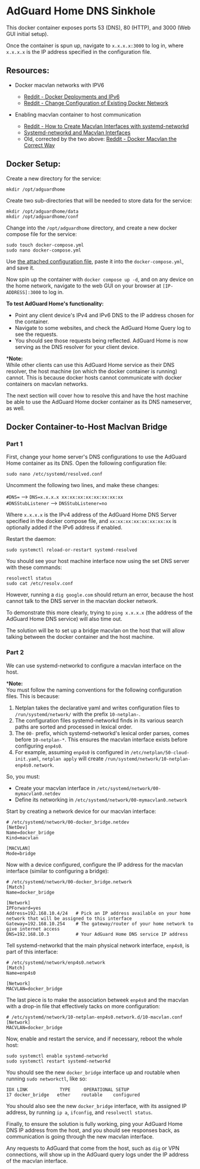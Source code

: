 # AdGuard Home DNS Sinkhole

This docker container exposes ports 53 (DNS), 80 (HTTP), and 3000 (Web GUI initial setup).  
  
Once the container is spun up, navigate to `x.x.x.x:3000` to log in, where `x.x.x.x` is the IP address specified in the configuration file.   

## Resources:
* Docker macvlan networks with IPV6
  * [Reddit - Docker Deployments and IPv6](https://www.reddit.com/r/ipv6/comments/1alpzmb/docker_deployments_and_ipv6_how_do_you_do_it/)
  * [Reddit - Change Configuration of Existing Docker Network](https://stackoverflow.com/questions/64596780/how-to-change-configuration-of-existing-docker-network)
    
* Enabling macvlan container to host communication
  * [Reddit - How to Create Macvlan Interfaces with systemd-networkd](https://www.reddit.com/r/systemd/comments/k17jcf/how_to_create_macvlan_interfaces_with/)
  * [Systemd-networkd and Macvlan Interfaces](https://major.io/p/systemd-networkd-and-macvlan-interfaces/)
  * Old, corrected by the two above: [Reddit - Docker Macvlan the Correct Way](https://www.reddit.com/r/selfhosted/comments/rzbz6h/docker_macvlan_the_correct_way/)

   
## Docker Setup:  

Create a new directory for the service:

  ```
  mkdir /opt/adguardhome
  ```

Create two sub-directories that will be needed to store data for the service:  

  ```
  mkdir /opt/adguardhome/data
  mkdir /opt/adguardhome/conf
  ```  

Change into the `/opt/adguardhome` directory, and create a new docker compose file for the service:

  ```
  sudo touch docker-compose.yml
  sudo nano docker-compose.yml 
  ```

Use [the attached configuration file](docker-compose.yml), paste it into the `docker-compose.yml`, and save it.  

Now spin up the container with `docker compose up -d`, and on any device on the home network, navigate to the web GUI on your browser at `[IP-ADDRESS]:3000` to log in.  

**To test AdGuard Home's functionality:** 
* Point any client device's IPv4 and IPv6 DNS to the IP address chosen for the container.
* Navigate to some websites, and check the AdGuard Home Query log to see the requests.
* You should see those requests being reflected. AdGuard Home is now serving as the DNS resolver for your client device. 

***Note:**  
While other clients can use this AdGuard Home service as their DNS resolver, the host machine (on which the docker container is running) cannot. This is because docker hosts cannot communicate with docker containers on macvlan networks.  
  
The next section will cover how to resolve this and have the host machine be able to use the AdGuard Home docker container as its DNS nameserver, as well.

## Docker Container-to-Host Maclvan Bridge  

### Part 1  

First, change your home server's DNS configurations to use the AdGuard Home container as its DNS. Open the following configuration file:    
  
  ```
  sudo nano /etc/systemd/resolved.conf
  ```

Uncomment the following two lines, and make these changes:  

`#DNS=` --> `DNS=x.x.x.x xx:xx:xx:xx:xx:xx:xx:xx`  
`#DNSStubListener` --> `DNSStubListener=no`  

Where `x.x.x.x` is the IPv4 address of the AdGuard Home DNS Server specified in the docker compose file, and `xx:xx:xx:xx:xx:xx:xx:xx` is optionally added if the IPv6 address if enabled.  

Restart the daemon:  

  ```
  sudo systemctl reload-or-restart systemd-resolved
  ```

You should see your host machine interface now using the set DNS server with these commands:  
  ```
  resolvectl status
  sudo cat /etc/resolv.conf
  ```

However, running a `dig google.com` should return an error, because the host cannot talk to the DNS server in the macvlan docker network.  

To demonstrate this more clearly, trying to `ping x.x.x.x` (the address of the AdGuard Home DNS service) will also time out.  

The solution will be to set up a bridge macvlan on the host that will allow talking between the docker container and the host machine.  


### Part 2

We can use systemd-networkd to configure a macvlan interface on the host.  

***Note:**  
You must follow the naming conventions for the following configuration files. This is because:  
1. Netplan takes the declarative yaml and writes configuration files to `/run/systemd/network/` with the prefix `10-netplan-`.
2. The configuration files systemd-networkd finds in its various search paths are sorted and processed in lexical order.
3. The `00-` prefix, which systemd-networkd's lexical order parses, comes before `10-netplan-*`. This ensures the macvlan interface exists before configuring `enp4s0`.
4. For example, assuming `enp4s0` is configured in `/etc/netplan/50-cloud-init.yaml`, `netplan apply` will create `/run/systemd/network/10-netplan-enp4s0.network`.

So, you must:  
* Create your macvlan interface in `/etc/systemd/network/00-mymacvlan0.netdev`
* Define its networking in `/etc/systemd/network/00-mymacvlan0.network`
  

Start by creating a network device for our macvlan interface:  

  ```
  # /etc/systemd/network/00-docker_bridge.netdev
  [NetDev]
  Name=docker_bridge
  Kind=macvlan
  
  [MACVLAN]
  Mode=bridge
  ```

Now with a device configured, configure the IP address for the macvlan interface (similar to configuring a bridge):  

  ```
  # /etc/systemd/network/00-docker_bridge.network
  [Match]
  Name=docker_bridge
  
  [Network]
  IPForward=yes
  Address=192.168.10.4/24   # Pick an IP address available on your home network that will be assigned to this interface 
  Gateway=192.168.10.254    # The gateway/router of your home network to give internet access
  DNS=192.168.10.3          # Your AdGuard Home DNS service IP address  
  ```

Tell systemd-networkd that the main physical network interface, `enp4s0`, is part of this interface:  

  ```
  # /etc/systemd/network/enp4s0.network
  [Match]
  Name=enp4s0
  
  [Network]
  MACVLAN=docker_bridge
  ```

The last piece is to make the association betweek `enp4s0` and the macvlan with a drop-in file that effectively tacks on more configuration:  

  ```
  # /etc/systemd/network/10-netplan-enp4s0.network.d/10-macvlan.conf
  [Network]
  MACVLAN=docker_bridge
  ```  

Now, enable and restart the service, and if necessary, reboot the whole host:  

  ```
  sudo systemctl enable systemd-networkd 
  sudo systemctl restart systemd-networkd
  ```

You should see the new `docker_bridge` interface up and routable when running `sudo networkctl`, like so:  

  ```
  IDX LINK            TYPE     OPERATIONAL SETUP
  17 docker_bridge   ether    routable    configured
  ```

You should also see the new `docker_bridge` interface, with its assigned IP address, by running `ip a`, `ifconfig`, and `resolvectl status`.  

Finally, to ensure the solution is fully working, ping your AdGuard Home DNS IP address from the host, and you should see responses back, as communication is going through the new macvlan interface.  

Any requests to AdGuard that come from the host, such as `dig` or VPN connections, will show up in the AdGuard query logs under the IP address of the macvlan interface.  
